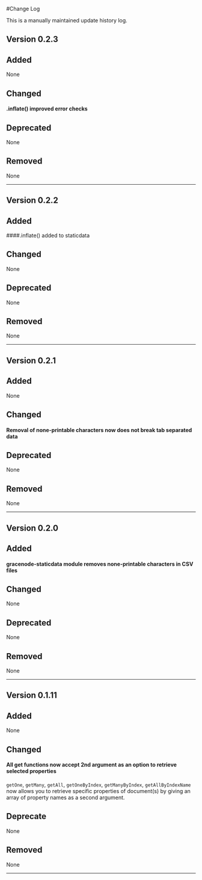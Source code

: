 #Change Log

This is a manually maintained update history log.

## Version 0.2.3

## Added

None

## Changed

#### .inflate() improved error checks

## Deprecated

None

## Removed

None

***

## Version 0.2.2

## Added

####.inflate() added to staticdata

## Changed

None

## Deprecated

None

## Removed

None

***

## Version 0.2.1

## Added

None

## Changed

#### Removal of none-printable characters now does not break tab separated data

## Deprecated

None

## Removed

None

***

## Version 0.2.0

## Added

#### gracenode-staticdata module removes none-printable characters in  CSV files

## Changed

None

## Deprecated

None

## Removed

None

***

## Version 0.1.11

## Added

None

## Changed

#### All get functions now accept 2nd argument as an option to retrieve selected properties

`getOne`, `getMany`, `getAll`, `getOneByIndex`, `getManyByIndex`, `getAllByIndexName` now allows you to retrieve specific properties of document(s) by giving an array of property names as a second argument.

## Deprecate

None

## Removed

None

***
